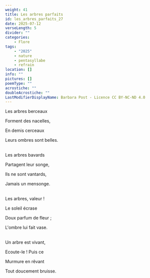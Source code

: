 ```yaml
---
weight: 41
title: Les arbres parfaits
id: les_arbres_parfaits_27
date: 2025-07-12
verseLength: 5
divider: ""
categories:
    - Flore
tags:
    - "2025"
    - nature
    - pentasyllabe
    - refrain
location: []
info: ""
pictures: []
poemType: ""
acrostiche: ""
doubleAcrostiche: ""
LastModifierDisplayName: Barbara Post - Licence CC BY-NC-ND 4.0
---
```

Les arbres berceaux

Forment des nacelles,

En demis cerceaux

Leurs ombres sont belles.

 \
Les arbres bavards

Partagent leur songe,

Ils ne sont vantards,

Jamais un mensonge.

 \
Les arbres, valeur !

Le soleil écrase

Doux parfum de fleur ;

L'ombre lui fait vase.

 \
Un arbre est vivant,

Ecoute-le ! Puis ce

Murmure en rêvant

Tout doucement bruisse.
